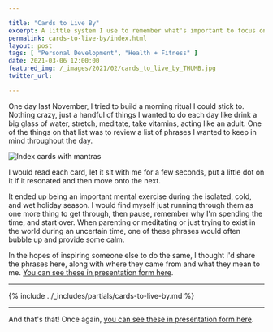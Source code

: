 ```yaml
---

title: "Cards to Live By"
excerpt: A little system I use to remember what's important to focus on during the day. 
permalink: cards-to-live-by/index.html
layout: post
tags: [ "Personal Development", "Health + Fitness" ]
date: 2021-03-06 12:00:00
featured_img: /_images/2021/02/cards_to_live_by_THUMB.jpg
twitter_url: 

---
```


One day last November, I tried to build a morning ritual I could stick to. Nothing crazy, just a handful of things I wanted to do each day like drink a big glass of water, stretch, meditate, take vitamins, acting like an adult. One of the things on that list was to review a list of phrases I wanted to keep in mind throughout the day. 

![Index cards with mantras](/_images/2021/02/cards_to_live_by.jpg)

I would read each card, let it sit with me for a few seconds, put a little dot on it if it resonated and then move onto the next. 

It ended up being an important mental exercise during the isolated, cold, and wet holiday season. I would find myself just running through them as one more thing to get through, then pause, remember why I'm spending the time, and start over. When parenting or meditating or just trying to exist in the world during an uncertain time, one of these phrases would often bubble up and provide some calm. 

In the hopes of inspiring someone else to do the same, I thought I'd share the phrases here, along with where they came from and what they mean to me. [You can see these in presentation form here](/cards).

---

{% include ../_includes/partials/cards-to-live-by.md %}

---

And that's that! Once again, [you can see these in presentation form here](/cards).
